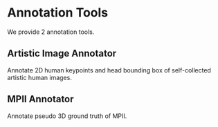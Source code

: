 # Annotation Tools
We provide 2 annotation tools.

## Artistic Image Annotator

Annotate 2D human keypoints and head bounding box of self-collected artistic human images.

## MPII Annotator

Annotate pseudo 3D ground truth of MPII.